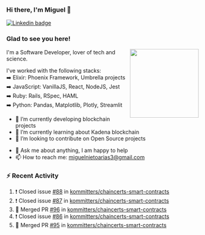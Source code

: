 ### Hi there, I'm Miguel 👋

<a href="https://linkedin.com/in/miguelnietoa/" target="_blank" rel="noopener noreferrer">
  <img src="https://img.shields.io/badge/-LinkedIn-0e76a8?style=flat-square&logo=Linkedin&logoColor=white" alt="Linkedin badge">
</a>
<!-- [![Website Badge](https://img.shields.io/badge/Website-3b5998?style=flat-square&logo=google-chrome&logoColor=white)](#notavailablenow#) 

<img src="https://i.imgur.com/tbrLrt5.gif" width=400 alt="Coding GIF" align="right"/>
-->


### Glad to see you here!
<a href="https://github.com/miguelnietoa"><img src="https://github-readme-stats-git-masterrstaa-rickstaa.vercel.app/api?username=miguelnietoa&show_icons=true&hide_border=true&count_private=true&include_all_commits=true&theme=tokyonight" height="180em" align="right"/></a>
I'm a Software Developer, lover of tech and science. 

I've worked with the following stacks:\
➡️ Elixir: Phoenix Framework, Umbrella projects\
➡️ JavaScript: VanillaJS, React, NodeJS, Jest\
➡️ Ruby: Rails, RSpec, HAML\
➡️ Python: Pandas, Matplotlib, Plotly, Streamlit

- 🔭 I’m currently developing blockchain projects
- 🌱 I’m currently learning about Kadena blockchain
- 👯 I’m looking to contribute on Open Source projects
<!-- 
- 😄 I just finished a Machine Learning course! 
- 🤔 I’m looking for help with ...
-->
- 💬 Ask me about anything, I am happy to help
- 📫 How to reach me: miguelnietoarias3@gmail.com


### ⚡ Recent Activity

<!--START_SECTION:activity-->
1. ❗️ Closed issue [#88](https://github.com/kommitters/chaincerts-smart-contracts/issues/88) in [kommitters/chaincerts-smart-contracts](https://github.com/kommitters/chaincerts-smart-contracts)
2. ❗️ Closed issue [#87](https://github.com/kommitters/chaincerts-smart-contracts/issues/87) in [kommitters/chaincerts-smart-contracts](https://github.com/kommitters/chaincerts-smart-contracts)
3. 🎉 Merged PR [#96](https://github.com/kommitters/chaincerts-smart-contracts/pull/96) in [kommitters/chaincerts-smart-contracts](https://github.com/kommitters/chaincerts-smart-contracts)
4. ❗️ Closed issue [#86](https://github.com/kommitters/chaincerts-smart-contracts/issues/86) in [kommitters/chaincerts-smart-contracts](https://github.com/kommitters/chaincerts-smart-contracts)
5. 🎉 Merged PR [#95](https://github.com/kommitters/chaincerts-smart-contracts/pull/95) in [kommitters/chaincerts-smart-contracts](https://github.com/kommitters/chaincerts-smart-contracts)
<!--END_SECTION:activity-->
